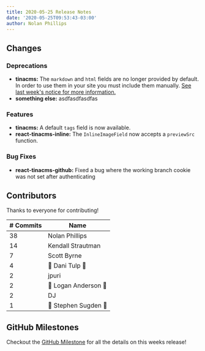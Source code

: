 ```yaml
---
title: 2020-05-25 Release Notes
date: '2020-05-25T09:53:43-03:00'
author: Nolan Phillips
---
```

## Changes

### Deprecations

* **tinacms:** The `markdown` and `html` fields are no longer provided by default. In order to use them in your site you must include them manually. [See last week's notice for more information.](https://tinacms.org/blog/2020-05-19-release-notes#markdown-and-html-fields-as-default-plugins)
* **something else:** asdfasdfasdfas

### Features

* **tinacms:** A default `tags` field is now available.
* **react-tinacms-inline:** The `InlineImageField` now accepts a `previewSrc` function.

### Bug Fixes

* **react-tinacms-github:** Fixed a bug where the working branch cookie was not set after authenticating

## Contributors

Thanks to everyone for contributing!

| # Commits | Name |
| --- | --- |
| 38 | Nolan Phillips |
| 14 | Kendall Strautman |
| 7 | Scott Byrne |
| 4 | 🎉 Dani Tulp 🎉 |
| 2 | jpuri |
| 2 | 🎉 Logan Anderson 🎉 |
| 2 | DJ |
| 1 | 🎉 Stephen Sugden 🎉 |

## GitHub Milestones

Checkout the [GitHub Milestone](https://github.com/tinacms/tinacms/milestone/24?closed=1) for all the details on this weeks release!